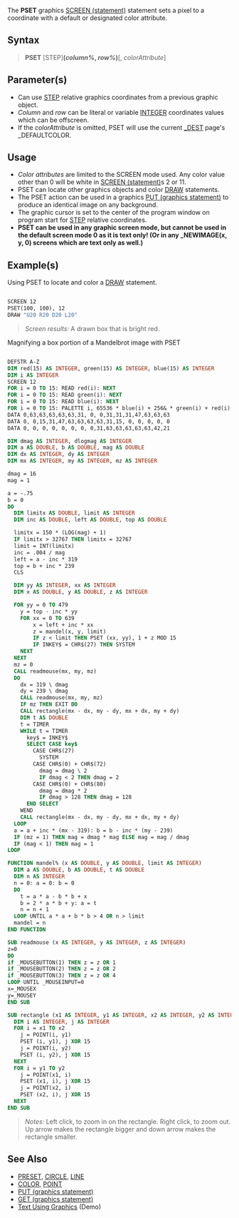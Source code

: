 The **PSET** graphics [SCREEN (statement)](SCREEN-(statement)) statement sets a pixel to a coordinate with a default or designated color attribute.

## Syntax

> **PSET** [STEP]**(***column%*, *row%***)**[, *colorAttribute*]

## Parameter(s)

* Can use [STEP](STEP) relative graphics coordinates from a previous graphic object.
* *Column* and *row* can be literal or variable [INTEGER](INTEGER) coordinates values which can be offscreen.
* If the *colorAttribute* is omitted, PSET will use the current [_DEST](_DEST) page's _DEFAULTCOLOR.

## Usage

* *Color attributes* are limited to the SCREEN mode used. Any color value other than 0 will be white in [SCREEN (statement)](SCREEN-(statement))s 2 or 11.
* PSET can locate other graphics objects and color [DRAW](DRAW) statements.
* The PSET action can be used in a graphics [PUT (graphics statement)](PUT-(graphics-statement)) to produce an identical image on any background.
* The graphic cursor is set to the center of the program window on program start for [STEP](STEP) relative coordinates.
* **PSET can be used in any graphic screen mode, but cannot be used in the default screen mode 0 as it is text only! (Or in any _NEWIMAGE(x, y, 0) screens which are text only as well.)** 

## Example(s)

Using PSET to locate and color a [DRAW](DRAW) statement.

```vb

SCREEN 12
PSET(100, 100), 12
DRAW "U20 R20 D20 L20" 

```

> *Screen results:* A drawn box that is bright red.

Magnifying a box portion of a Mandelbrot image with PSET

```vb

DEFSTR A-Z
DIM red(15) AS INTEGER, green(15) AS INTEGER, blue(15) AS INTEGER
DIM i AS INTEGER
SCREEN 12
FOR i = 0 TO 15: READ red(i): NEXT
FOR i = 0 TO 15: READ green(i): NEXT
FOR i = 0 TO 15: READ blue(i): NEXT
FOR i = 0 TO 15: PALETTE i, 65536 * blue(i) + 256& * green(i) + red(i): NEXT
DATA 0,63,63,63,63,63,31, 0, 0,31,31,31,47,63,63,63
DATA 0, 0,15,31,47,63,63,63,63,31,15, 0, 0, 0, 0, 0
DATA 0, 0, 0, 0, 0, 0, 0, 0,31,63,63,63,63,63,42,21

DIM dmag AS INTEGER, dlogmag AS INTEGER
DIM a AS DOUBLE, b AS DOUBLE, mag AS DOUBLE
DIM dx AS INTEGER, dy AS INTEGER
DIM mx AS INTEGER, my AS INTEGER, mz AS INTEGER

dmag = 16
mag = 1

a = -.75
b = 0
DO
  DIM limitx AS DOUBLE, limit AS INTEGER
  DIM inc AS DOUBLE, left AS DOUBLE, top AS DOUBLE

  limitx = 150 * (LOG(mag) + 1)
  IF limitx > 32767 THEN limitx = 32767
  limit = INT(limitx)
  inc = .004 / mag
  left = a - inc * 319
  top = b + inc * 239
  CLS

  DIM yy AS INTEGER, xx AS INTEGER
  DIM x AS DOUBLE, y AS DOUBLE, z AS INTEGER

  FOR yy = 0 TO 479
    y = top - inc * yy
    FOR xx = 0 TO 639
        x = left + inc * xx
        z = mandel(x, y, limit)
        IF z < limit THEN PSET (xx, yy), 1 + z MOD 15
        IF INKEY$ = CHR$(27) THEN SYSTEM
    NEXT
  NEXT
  mz = 0
  CALL readmouse(mx, my, mz)
  DO
    dx = 319 \ dmag
    dy = 239 \ dmag
    CALL readmouse(mx, my, mz)
    IF mz THEN EXIT DO
    CALL rectangle(mx - dx, my - dy, mx + dx, my + dy)
    DIM t AS DOUBLE
    t = TIMER
    WHILE t = TIMER
      key$ = INKEY$
      SELECT CASE key$
        CASE CHR$(27)
          SYSTEM
        CASE CHR$(0) + CHR$(72)
          dmag = dmag \ 2
          IF dmag < 2 THEN dmag = 2
        CASE CHR$(0) + CHR$(80)
          dmag = dmag * 2
          IF dmag > 128 THEN dmag = 128
      END SELECT
    WEND
    CALL rectangle(mx - dx, my - dy, mx + dx, my + dy)
  LOOP
  a = a + inc * (mx - 319): b = b - inc * (my - 239)
  IF (mz = 1) THEN mag = dmag * mag ELSE mag = mag / dmag
  IF (mag < 1) THEN mag = 1
LOOP

FUNCTION mandel% (x AS DOUBLE, y AS DOUBLE, limit AS INTEGER)
  DIM a AS DOUBLE, b AS DOUBLE, t AS DOUBLE
  DIM n AS INTEGER
  n = 0: a = 0: b = 0
  DO
    t = a * a - b * b + x
    b = 2 * a * b + y: a = t
    n = n + 1
  LOOP UNTIL a * a + b * b > 4 OR n > limit
  mandel = n
END FUNCTION

SUB readmouse (x AS INTEGER, y AS INTEGER, z AS INTEGER)
z=0
DO
if _MOUSEBUTTON(1) THEN z = z OR 1
if _MOUSEBUTTON(2) THEN z = z OR 2
if _MOUSEBUTTON(3) THEN z = z OR 4
LOOP UNTIL _MOUSEINPUT=0
x=_MOUSEX
y=_MOUSEY
END SUB

SUB rectangle (x1 AS INTEGER, y1 AS INTEGER, x2 AS INTEGER, y2 AS INTEGER)
  DIM i AS INTEGER, j AS INTEGER
  FOR i = x1 TO x2
    j = POINT(i, y1)
    PSET (i, y1), j XOR 15
    j = POINT(i, y2)
    PSET (i, y2), j XOR 15
  NEXT
  FOR i = y1 TO y2
    j = POINT(x1, i)
    PSET (x1, i), j XOR 15
    j = POINT(x2, i)
    PSET (x2, i), j XOR 15
  NEXT
END SUB

```

> *Notes:* Left click, to zoom in on the rectangle. Right click, to zoom out. Up arrow makes the rectangle bigger and down arrow makes the rectangle smaller. 

## See Also
 
* [PRESET](PRESET), [CIRCLE](CIRCLE), [LINE](LINE)
* [COLOR](COLOR), [POINT](POINT)
* [PUT (graphics statement)](PUT-(graphics-statement))
* [GET (graphics statement)](GET-(graphics-statement))
* [Text Using Graphics](Text-Using-Graphics) (Demo)
